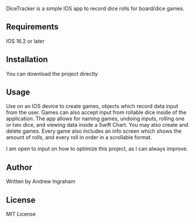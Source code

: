 DiceTracker is a simple IOS app to record dice rolls for board/dice games.

## Requirements

IOS 16.2 or later

## Installation

You can download the project directly

## Usage

Use on an IOS device to create games, objects which record data input from the user. Games can also accept input from rollable dice inside of the application.
The app allows for naming games, undoing inputs, rolling one or two dice, and viewing data inside a Swift Chart. You may also create and delete games.
Every game also includes an info screen which shows the amount of rolls, and every roll in order in a scrollable format.

I am open to input on how to optimize this project, as I can always improve.

## Author

Written by Andrew Ingraham

## License

MIT License
